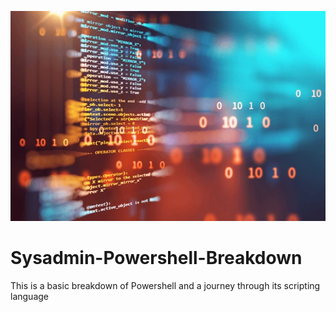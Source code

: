 ![image alt](https://github.com/josh-butler93/Sysadmin-Essentials/blob/321f7501258f420213e9c9dff045dadd44d0d99f/programming-code-abstract-technology-background-600nw-1467043322.webp)
# Sysadmin-Powershell-Breakdown
This is a basic breakdown of Powershell and a journey through its scripting language

